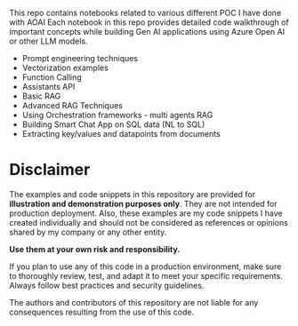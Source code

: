 This repo contains notebooks related to various different POC I have done with AOAI
Each notebook in this repo provides detailed code walkthrough of important concepts while building Gen AI applications using Azure Open AI or other LLM models.

* Prompt engineering techniques
* Vectorization examples
* Function Calling
* Assistants API
* Basic RAG 
* Advanced RAG Techniques
* Using Orchestration frameworks - multi agents RAG
* Building Smart Chat App on SQL data (NL to SQL)
* Extracting key/values and datapoints from documents


# Disclaimer

The examples and code snippets in this repository are provided for **illustration and demonstration purposes only**. They are not intended for production deployment.
Also, these examples are my code snippets I have created individually and should not be considered as references or opinions shared by my company or any other entity. 

**Use them at your own risk and responsibility.**

If you plan to use any of this code in a production environment, make sure to thoroughly review, test, and adapt it to meet your specific requirements. Always follow best practices and security guidelines.

The authors and contributors of this repository are not liable for any consequences resulting from the use of this code.



